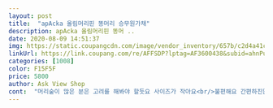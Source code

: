 ```yaml
---
layout: post 
title:  "apAcka 올림머리핀 똥머리 승무원가채" 
description: apAcka 올림머리핀 똥머 ..
date: 2020-08-09 14:51:37 
img: https://static.coupangcdn.com/image/vendor_inventory/657b/c2d4a41ce1b64951c18dfda0bea36eaff97603c4898720f69ece40444b7e.jpg 
linkUrl: https://link.coupang.com/re/AFFSDP?lptag=AF3600438&subid=ahnPublicAsk&pageKey=1587860538&itemId=2714007531&vendorItemId=70704255244&traceid=V0-113-111fe6413743ccf3 
categories: [1008] 
color: F15F5F 
price: 5800 
author: Ask View Shop 
cont:  "머리숱이 많은 분은 고려를 해봐야 할듯요 사이즈가 작아요<br/>불편해요 간편하진않네요 쉽게 되는줄  ㅜㅜ<br/>이뻐요<br/>" 
---
```

